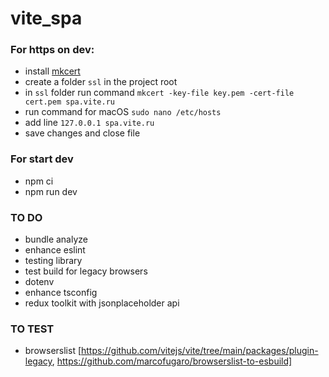 # vite_spa

### For https on dev:

- install [mkcert](https://github.com/FiloSottile/mkcert)
- create a folder `ssl` in the project root
- in `ssl` folder run command `mkcert -key-file key.pem -cert-file cert.pem spa.vite.ru`
- run command for macOS `sudo nano /etc/hosts`
- add line `127.0.0.1 spa.vite.ru`
- save changes and close file

### For start dev

- npm ci
- npm run dev

### TO DO

- bundle analyze
- enhance eslint
- testing library
- test build for legacy browsers
- dotenv
- enhance tsconfig
- redux toolkit with jsonplaceholder api

### TO TEST

- browserslist [https://github.com/vitejs/vite/tree/main/packages/plugin-legacy, https://github.com/marcofugaro/browserslist-to-esbuild]
